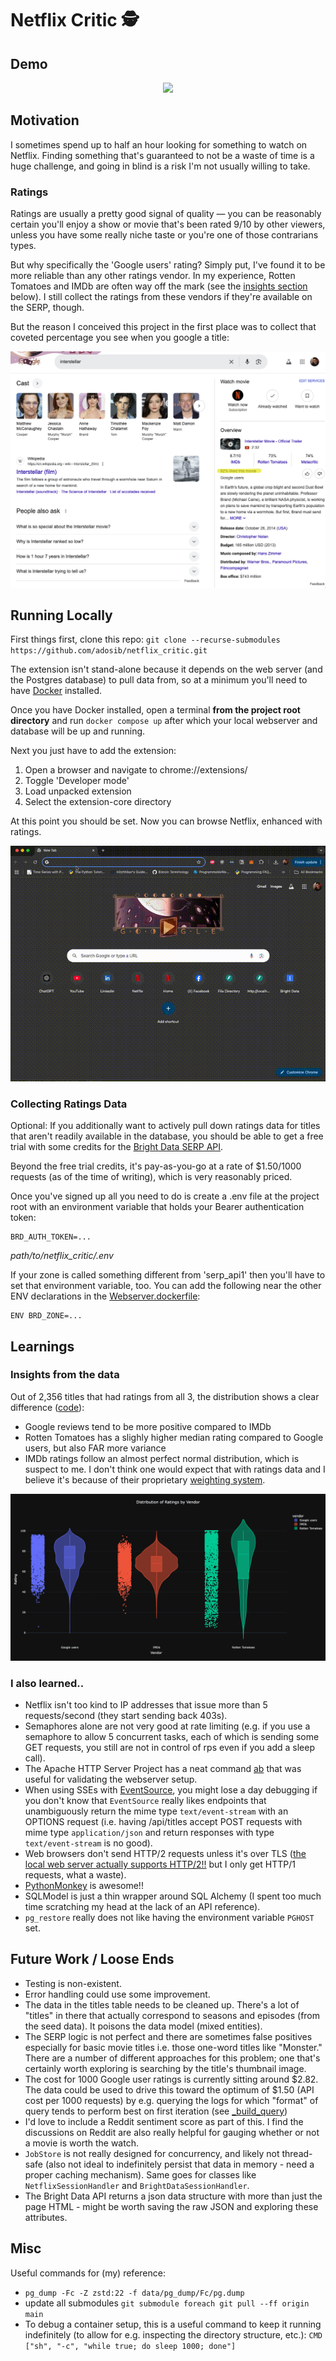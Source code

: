# Netflix Critic 🕵️


## Demo
<p align="center">
<img src="./assets/critic-demo.gif" />
</p>

## Motivation
I sometimes spend up to half an hour looking for something to watch on Netflix. Finding something that's guaranteed to not be a waste of time is a huge challenge, and going in blind is a risk I'm not usually willing to take.

### Ratings
Ratings are usually a pretty good signal of quality — you can be reasonably certain you'll enjoy a show or movie that's been rated 9/10 by other viewers, unless you have some really niche taste or you're one of those contrarians types.

But why specifically the 'Google users' rating? Simply put, I've found it to be more reliable than any other ratings vendor. In my experience, Rotten Tomatoes and IMDb are often way off the mark (see the [insights section](#insights-from-the-data) below). I still collect the ratings from these vendors if they're available on the SERP, though.

But the reason I conceived this project in the first place was to collect that coveted percentage you see when you google a title:

<p align="center">
<img src="./assets/interstellar.png" />
</p>

## Running Locally
First things first, clone this repo:
`git clone --recurse-submodules https://github.com/adosib/netflix_critic.git`

The extension isn't stand-alone because it depends on the web server (and the Postgres database) to pull data from, so at a minimum you'll need to have [Docker](https://www.docker.com/get-started/) installed.

Once you have Docker installed, open a terminal **from the project root directory** and run 
`docker compose up` after which your local webserver and database will be up and running.

Next you just have to add the extension:
1. Open a browser and navigate to chrome://extensions/
2. Toggle 'Developer mode'
3. Load unpacked extension
4. Select the extension-core directory

At this point you should be set. Now you can browse Netflix, enhanced with ratings.

<p align="center">
<img src="./assets/install-extension.gif" />
</p>

### Collecting Ratings Data
Optional: If you additionally want to actively pull down ratings data for titles that aren't readily available in the database, you should be able to get a free trial with some credits for the [Bright Data SERP API](https://brightdata.com/products/serp-api).

Beyond the free trial credits, it's pay-as-you-go at a rate of $1.50/1000 requests (as of the time of writing), which is very reasonably priced.

Once you've signed up all you need to do is create a .env file at the project root with an environment variable that holds your Bearer authentication token:

```
BRD_AUTH_TOKEN=...
```
*path/to/netflix_critic/.env*

If your zone is called something different from 'serp_api1' then you'll have to set that environment variable, too. You can add the following near the other ENV declarations in the [Webserver.dockerfile](./Webserver.dockerfile):
```
ENV BRD_ZONE=...
```

## Learnings

### Insights from the data
Out of 2,356 titles that had ratings from all 3, the distribution shows a clear difference ([code](./scripts/throwaway/plot_ratings.py)):
- Google reviews tend to be more positive compared to IMDb
- Rotten Tomatoes has a slighly higher median rating compared to Google users, but also FAR more variance
- IMDb ratings follow an almost perfect normal distribution, which is suspect to me. I don't think one would expect that with ratings data and I believe it's because of their proprietary [weighting system](https://help.imdb.com/article/imdb/track-movies-tv/weighted-average-ratings).

<p align="center">
<img src="./assets/ratings-plot.png" />
</p>

### I also learned..
- Netflix isn't too kind to IP addresses that issue more than 5 requests/second (they start sending back 403s).
- Semaphores alone are not very good at rate limiting (e.g. if you use a semaphore to allow 5 concurrent tasks, each of which is sending some GET requests, you still are not in control of rps even if you add a sleep call).
- The Apache HTTP Server Project has a neat command [ab](https://httpd.apache.org/docs/current/programs/ab.html) that was useful for validating the webserver setup.
- When using SSEs with [EventSource](https://developer.mozilla.org/en-US/docs/Web/API/EventSource), you might lose a day debugging if you don't know that `EventSource` really likes endpoints that unambiguously return the mime type `text/event-stream` with an OPTIONS request (i.e. having /api/titles accept POST requests with mime type `application/json` and return responses with type `text/event-stream` is no good).
- Web browsers don't send HTTP/2 requests unless it's over TLS ([the local web server actually supports HTTP/2!!](https://hypercorn.readthedocs.io/en/latest/discussion/http2.html) but I only get HTTP/1 requests, what a waste).
- [PythonMonkey](https://pythonmonkey.io/) is awesome!!
- SQLModel is just a thin wrapper around SQL Alchemy (I spent too much time scratching my head at the lack of an API reference).
- `pg_restore` really does not like having the environment variable `PGHOST` set.


## Future Work / Loose Ends
- Testing is non-existent.
- Error handling could use some improvement.
- The data in the titles table needs to be cleaned up. There's a lot of "titles" in there that actually correspond to seasons and episodes (from the seed data). It poisons the data model (mixed entities).
- The SERP logic is not perfect and there are sometimes false positives especially for basic movie titles i.e. those one-word titles like "Monster." There are a number of different approaches for this problem; one that's certainly worth exploring is searching by the title's thumbnail image.
- The cost for 1000 Google user ratings is currently sitting around $2.82. The data could be used to drive this toward the optimum of $1.50 (API cost per 1000 requests) by e.g. querying the logs for which "format" of query tends to perform best on first iteration (see [_build_query](./netflix_critic_data/scripts/database_setup/common.py))
- I'd love to include a Reddit sentiment score as part of this. I find the discussions on Reddit are also really helpful for gauging whether or not a movie is worth the watch.
- `JobStore` is not really designed for concurrency, and likely not thread-safe (also not ideal to indefinitely persist that data in memory - need a proper caching mechanism). Same goes for classes like `NetflixSessionHandler` and `BrightDataSessionHandler`.
- The Bright Data API returns a json data structure with more than just the page HTML - might be worth saving the raw JSON and exploring these attributes.

## Misc
Useful commands for (my) reference:
- `pg_dump -Fc -Z zstd:22 -f data/pg_dump/Fc/pg.dump`
- update all submodules `git submodule foreach git pull --ff origin main`
- To debug a container setup, this is a useful command to keep it running indefinitely (to allow for e.g. inspecting the directory structure, etc.): `CMD ["sh", "-c", "while true; do sleep 1000; done"]`